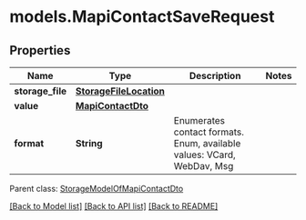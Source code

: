 # models.MapiContactSaveRequest
## Properties
Name | Type | Description | Notes
------------ | ------------- | ------------- | -------------
**storage_file** | [**StorageFileLocation**](StorageFileLocation.md) |  | 
**value** | [**MapiContactDto**](MapiContactDto.md) |  | 
**format** | **String** | Enumerates contact formats. Enum, available values: VCard, WebDav, Msg | 

 Parent class: [StorageModelOfMapiContactDto](StorageModelOfMapiContactDto.md)

[[Back to Model list]](README.md#documentation-for-models) [[Back to API list]](README.md#documentation-for-api-endpoints) [[Back to README]](README.md)


